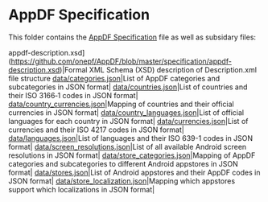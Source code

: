 AppDF Specification
=====

This folder contains the [AppDF Specification](https://github.com/onepf/AppDF/blob/master/specification/appds_spec_1_0.md) file as well as subsidary files:

appdf-description.xsd](https://github.com/onepf/AppDF/blob/master/specification/appdf-description.xsd)|Formal XML Schema (XSD) description of Description.xml file structure
[data/categories.json](https://github.com/onepf/AppDF/blob/master/specification/data/categories.json)|List of AppDF categories and subcategories in JSON format|
[data/countries.json](https://github.com/onepf/AppDF/blob/master/specification/data/countries.json)|List of countries and their ISO 3166‑1 codes in JSON format|
[data/country_currencies.json](https://github.com/onepf/AppDF/blob/master/specification/data/country_currencies.json)|Mapping of countries and their official currencies in JSON format|
[data/country_languages.json](https://github.com/onepf/AppDF/blob/master/specification/data/country_languages.json)|List of official languages for each country in JSON format|
[data/currencies.json](https://github.com/onepf/AppDF/blob/master/specification/data/currencies.json)|List of currencies and their ISO 4217 codes in JSON format|
[data/languages.json](https://github.com/onepf/AppDF/blob/master/specification/data/languages.json)|List of languages and their ISO 639-1 codes in JSON format|
[data/screen_resolutions.json](https://github.com/onepf/AppDF/blob/master/specification/data/screen_resolutions.json)|List of all available Android screen resolutions in JSON format|
[data/store_categories.json](https://github.com/onepf/AppDF/blob/master/specification/data/store_categories.json)|Mapping of AppDF categories and subcategories to different Android appstores in JSON format|
[data/stores.json](https://github.com/onepf/AppDF/blob/master/specification/data/stores.json)|List of Android appstores and their AppDF codes in JSON format|
[data/store_localization.json](https://github.com/onepf/AppDF/blob/master/specification/data/store_localization.json)|Mapping which appstores support which localizations in JSON format|
